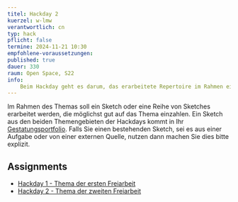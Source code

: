 ```yaml
---
titel: Hackday 2
kuerzel: w-lmw
verantwortlich: cn
typ: hack
pflicht: false
termine: 2024-11-21 10:30
empfohlene-voraussetzungen:
published: true
dauer: 330
raum: Open Space, S22
info: 
    Beim Hackday geht es darum, das erarbeitete Repertoire im Rahmen einer konkreten Aufgabenstellung, eines Themengebiets oder einer Leitfrage einzusetzen.
---
```


Im Rahmen des Themas soll ein Sketch oder eine Reihe von Sketches erarbeitet werden, die möglichst gut auf das Thema einzahlen. Ein Sketch aus den beiden Themengebieten der Hackdays kommt in Ihr [Gestatungsportfolio](/generative-gestaltung/gestaltungsportfolio/). Falls Sie einen bestehenden Sketch, sei es aus einer Aufgabe oder von einer externen Quelle, nutzen dann machen Sie dies bitte explizit.

## Assignments

- [Hackday 1 - Thema der ersten Freiarbeit](/generative-gestaltung/assignments/99-hackday-1/)
- [Hackday 2 - Thema der zweiten Freiarbeit](/generative-gestaltung/assignments/99-hackday-2/)

<!--


<figure class="video-container">
<iframe width="560" height="315" src="https://www.youtube.com/embed/ov1H-VFKYxQ" title="YouTube video player" frameborder="0" allow="accelerometer; autoplay; clipboard-write; encrypted-media; gyroscope; picture-in-picture" allowfullscreen></iframe>
<figcaption>
Ein paar Anregungen zur Lösung der Aufgaben gibt es in dieser Playlist.
</figcaption>
</figure>-->
